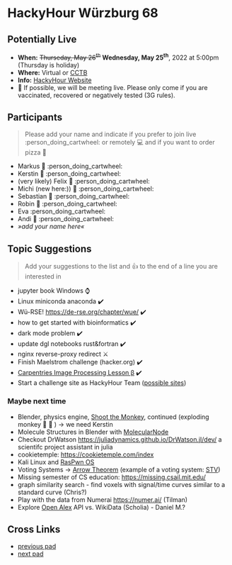 # HackyHour Würzburg 68

## Potentially Live
 - **When:** ~~Thurseday, May 26<sup>th</sup>~~ **Wednesday, May 25<sup>th</sup>**, 2022 at 5:00pm (Thursday is holiday)
  - **Where:** Virtual or [CCTB](https://www.google.de/maps/place/Zentrum+f%C3%BCr+Computergest%C3%BCtzte+und+Theoretische+Biologie+(CCTB),+Universit%C3%A4t+W%C3%BCrzburg/@49.7850748,9.9720102,18z/data=!3m1!4b1!4m5!3m4!1s0x47a28fc802e5e8d9:0x6b62d2cbd2e6f094!8m2!3d49.7849749!4d9.9729537)
 - **Info:** [HackyHour Website](http://hackyhour.github.io/Wuerzburg/)
 - :vertical_traffic_light:  If possible, we will be meeting live. Please only come if you are vaccinated, recovered or negatively tested (3G rules).

## Participants
> Please add your name and indicate if you prefer to join live :person_doing_cartwheel: or remotely :computer: and if you want to order pizza :pizza: 
 - Markus :pizza: :person_doing_cartwheel:
 - Kerstin :pizza: :person_doing_cartwheel:
 - (very likely) Felix :pizza: :person_doing_cartwheel: 
 - Michi (new here:)) :pizza: :person_doing_cartwheel:
 - Sebastian :pizza: :person_doing_cartwheel:
 - Robin :pizza: :person_doing_cartwheel: 
 - Eva :person_doing_cartwheel: 
- Andi :pizza: :person_doing_cartwheel: 
 - *»add your name here«*
 
## Topic Suggestions
> Add your suggestions to the list and :+1: to the end of a line you are interested in
  
 - jupyter book Windows :watch: 
 - Linux miniconda anaconda :heavy_check_mark: 
 - Wü-RSE! https://de-rse.org/chapter/wue/ :heavy_check_mark: 
 - how to get started with bioinformatics :heavy_check_mark: 
 - dark mode problem :heavy_check_mark: 
 - update dgl notebooks rust&fortran :heavy_check_mark: 
 - nginx reverse-proxy redirect :crossed_swords: 
 - Finish Maelstrom challenge (hacker.org) :heavy_check_mark: 
 - [Carpentries Image Processing Lesson β](https://carpentries.org/blog/2022/05/image-processing-beta-announcement/) :heavy_check_mark: 
 - Start a challenge site as HackyHour Team ([possible sites](http://www.wechall.net/active_sites))

### Maybe next time
 - Blender, physics engine, [Shoot the Monkey](https://www.youtube.com/watch?v=0jGZnMf3rPo), continued (exploding monkey :hear_no_evil: :exploding_head: ) &rarr; we need Kerstin
 - Molecule Structures in Blender with [MolecularNode](https://github.com/BradyAJohnston/MolecularNodes)
 - Checkout DrWatson https://juliadynamics.github.io/DrWatson.jl/dev/ a scientifc project assistant in julia
 - cookietemple: https://cookietemple.com/index
 - Kali Linux and [RasPwn OS](http://raspwn.org/)
 - Voting Systems → [Arrow Theorem](https://en.wikipedia.org/wiki/Arrow%27s_impossibility_theorem) (example of a voting system: [STV](https://en.wikipedia.org/wiki/Counting_single_transferable_votes#Meek))
 - Missing semester of CS education: https://missing.csail.mit.edu/
 - graph similarity search - find voxels with signal/time curves similar to a standard curve (Chris?)
 - Play with the data from Numerai https://numer.ai/ (Tilman)
 - Explore [Open Alex](https://docs.openalex.org/) API vs. WikiData (Scholia) - Daniel M.?

## Cross Links
 - [previous pad](https://hackmd.io/dtsjvzjfQYexzvLIrGDcZw)
 - [next pad](https://hackmd.io/dWvHIX-vSV2Re8TkfCDEPg)
